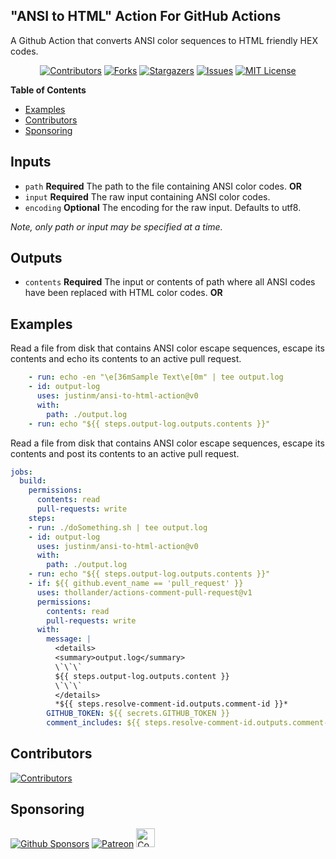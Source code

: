 ## "ANSI to HTML" Action For GitHub Actions

A Github Action that converts ANSI color sequences to HTML friendly HEX codes. 

<div style="text-align: center;">

[![Contributors][contributors-shield]][contributors-url]
[![Forks][forks-shield]][forks-url]
[![Stargazers][stars-shield]][stars-url]
[![Issues][issues-shield]][issues-url]
[![MIT License][license-shield]][license-url]

</div>

**Table of Contents**

<!-- toc -->

- [Examples](#examples)
- [Contributors](#contributors)
- [Sponsoring](#sponsoring)

<!-- tocstop -->


## Inputs

* `path` **Required** The path to the file containing ANSI color codes. **OR**
* `input` **Required** The raw input containing ANSI color codes.
* `encoding` **Optional** The encoding for the raw input. Defaults to utf8.

*Note, only path or input may be specified at a time.*

## Outputs

* `contents` **Required** The input or contents of path where all ANSI codes have been replaced with HTML color codes. **OR**

## Examples

Read a file from disk that contains ANSI color escape sequences, escape its contents and echo its contents to an active pull request.

```yaml
    - run: echo -en "\e[36mSample Text\e[0m" | tee output.log
    - id: output-log
      uses: justinm/ansi-to-html-action@v0
      with:
        path: ./output.log
    - run: echo "${{ steps.output-log.outputs.contents }}"
```

Read a file from disk that contains ANSI color escape sequences, escape its contents and post its contents to an active pull request.

```yaml
jobs:
  build:
    permissions:
      contents: read
      pull-requests: write
    steps:
    - run: ./doSomething.sh | tee output.log
    - id: output-log
      uses: justinm/ansi-to-html-action@v0
      with:
        path: ./output.log
    - run: echo "${{ steps.output-log.outputs.contents }}"
    - if: ${{ github.event_name == 'pull_request' }}
      uses: thollander/actions-comment-pull-request@v1
      permissions:
        contents: read
        pull-requests: write
      with:
        message: |
          <details>
          <summary>output.log</summary>
          \`\`\`
          ${{ steps.output-log.outputs.content }}
          \`\`\`
          </details>
          *${{ steps.resolve-comment-id.outputs.comment-id }}*
        GITHUB_TOKEN: ${{ secrets.GITHUB_TOKEN }}
        comment_includes: ${{ steps.resolve-comment-id.outputs.comment-id }}
```

## Contributors

[![Contributors][contributors-avatars]][contributors-url]

## Sponsoring

[![Github Sponsors][sponsors-shield]][sponsors-url]
[![Patreon][patreon-shield]][patreon-url]
[<img src="https://www.buymeacoffee.com/assets/img/custom_images/orange_img.png" alt="Contributors" height="30" />][sponsors-url]


[contributors-avatars]: https://contrib.rocks/image?repo=justinm/ansi-to-html-action
[contributors-shield]: https://img.shields.io/github/contributors/justinm/ansi-to-html-action.svg?style=for-the-badge
[contributors-url]: https://github.com/justinm/ansi-to-html-action/graphs/contributors
[forks-shield]: https://img.shields.io/github/forks/justinm/ansi-to-html-action.svg?style=for-the-badge
[forks-url]: https://github.com/justinm/ansi-to-html-action/network/members
[stars-shield]: https://img.shields.io/github/stars/justinm/ansi-to-html-action.svg?style=for-the-badge
[stars-url]: https://github.com/justinm/ansi-to-html-action/stargazers
[issues-shield]: https://img.shields.io/github/issues/justinm/ansi-to-html-action.svg?style=for-the-badge
[issues-url]: https://github.com/justinm/ansi-to-html-action/issues
[license-shield]: https://img.shields.io/github/license/justinm/ansi-to-html-action.svg?style=for-the-badge
[license-url]: https://github.com/justinm/ansi-to-html-action/blob/master/LICENSE.md
[buymeacoffee-url]: https://www.buymeacoffee.com/justinmccormick
[buymeacoffee-shield]: https://www.buymeacoffee.com/assets/img/custom_images/orange_img.png
[sponsors-url]: https://github.com/sponsors/justinm
[sponsors-shield]: https://img.shields.io/github/sponsors/justinm?style=for-the-badge&logo=appveyor
[patreon-url]: https://patreon.com/justinmccormick
[patreon-shield]: https://img.shields.io/endpoint.svg?url=https%3A%2F%2Fshieldsio-patreon.vercel.app%2Fapi%3Fusername%justinmccormick%26type%3Dpatrons&style=for-the-badge&logo=patreon&label=Patreon